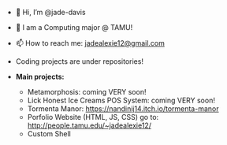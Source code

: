 - 👋 Hi, I’m @jade-davis
- 🌱 I am a Computing major @ TAMU!
- 📫 How to reach me: jadealexie12@gmail.com
- Coding projects are under repositories!
  
- **Main projects:**
  - Metamorphosis: coming VERY soon!
  - Lick Honest Ice Creams POS System: coming VERY soon!
  - Tormenta Manor:  https://nandinij14.itch.io/tormenta-manor
  - Porfolio Website (HTML, JS, CSS) go to: http://people.tamu.edu/~jadealexie12/
  - Custom Shell
<!---
jade-davis/jade-davis is a ✨ special ✨ repository because its `README.md` (this file) appears on your GitHub profile.
You can click the Preview link to take a look at your changes.
--->
